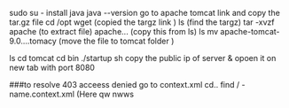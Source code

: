 sudo su -
install java
java --version 
go to apache tomcat link and copy the tar.gz file 
cd /opt
wget (copied the targz link )
ls (find the targz)
tar -xvzf apache (to extract file)
apache... (copy this from ls)
ls
mv apache-tomcat-9.0....tomacy (move the file to tomcat folder )

ls
cd tomcat
cd bin
./startup sh
copy the public ip of server & opoen it on new tab with port 8080

###to resolve 403 acceess denied go to context.xml
cd..
find / -name.context.xml
(Here qw nwws 

